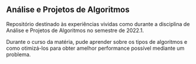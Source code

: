 ## Análise e Projetos de Algoritmos

Repositório destinado às experiências vividas como durante a disciplina de Análise e Projetos de Algoritmos no semestre de 2022.1.

Durante o curso da matéria, pude aprender sobre os tipos de algoritmos e como otimizá-los para obter amelhor performance possível mediante um problema.
